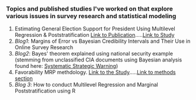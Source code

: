 ### Topics and published studies I've worked on that explore various issues in survey research and statistical modeling

1. Estimating General Election Support for President Using Multilevel Regression & Poststratification [Link to Publication](https://morningconsult.com/presidential-election-2016-electoral-college-projection/).....[Link to Study](https://morningconsult.com/wp-content/uploads/2016/04/MRP_whitepaper-5-1.pdf)
2. _Blog1_: Margins of Error vs Bayesian Credibility Intervals and Their Use in Online Survey Research
3. _Blog2_: Bayes' theorem explained using national security example (stemming from unclassified CIA documents using Bayesian analysis found here:  [Systematic Strategic Warning](https://www.cia.gov/library/center-for-the-study-of-intelligence/kent-csi/vol16no2/html/v16i2a03p_0001.htm))
4. Favorability MRP methdology.  [Link to the Study](https://morningconsult.com/trump-clinton-unpopular/).....[Link to methods section](https://morningconsult.com/wp-content/uploads/2016/06/MRP_Favorability_Methodology.pdf)
5. _Blog 3_: How to conduct Multilevel Regression and Marginal Poststratification using R

